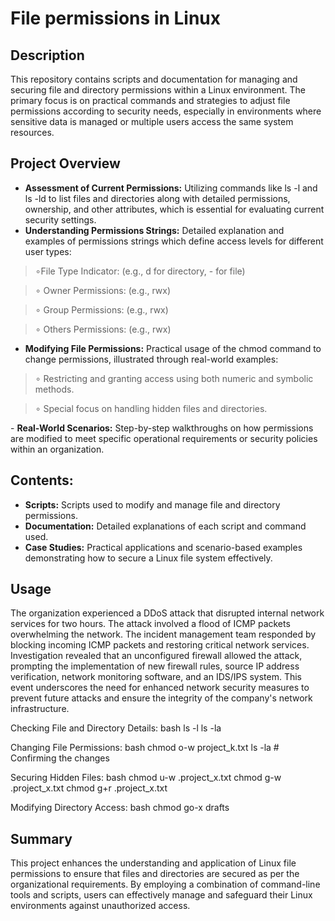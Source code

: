 <h1>File permissions in Linux</h1>

 

<h2>Description</h2>
This repository contains scripts and documentation for managing and securing file and directory permissions within a Linux environment. The primary focus is on practical commands and strategies to adjust file permissions according to security needs, especially in environments where sensitive data is managed or multiple users access the same system resources.
<br />


<h2>Project Overview</h2>

- <b>Assessment of Current Permissions:</b> Utilizing commands like ls -l and ls -ld to list files and directories along with detailed permissions, ownership, and other attributes, which is essential for evaluating current security settings.
- <b>Understanding Permissions Strings:</b> Detailed explanation and examples of permissions strings which define access levels for different user types:
 <p> <blockquote> &#8728;File Type Indicator: (e.g., d for directory, - for file) </blockquote> </p>
 <p> <blockquote> &#8728; Owner Permissions: (e.g., rwx) </blockquote> </p>
 <p> <blockquote> &#8728; Group Permissions: (e.g., rwx) </blockquote> </p>
 <p> <blockquote> &#8728; Others Permissions: (e.g., rwx) </blockquote> </p>

- <b>Modifying File Permissions:</b> Practical usage of the chmod command to change permissions, illustrated through real-world examples:
<p> <blockquote> &#8728; Restricting and granting access using both numeric and symbolic methods.</blockquote> </p>
<p> <blockquote> &#8728; Special focus on handling hidden files and directories. </blockquote> </p>
- <b>Real-World Scenarios:</b>  Step-by-step walkthroughs on how permissions are modified to meet specific operational requirements or security policies within an organization.

<h2>Contents: </h2>

- <b> Scripts:</b> Scripts used to modify and manage file and directory permissions.
- <b> Documentation:</b> Detailed explanations of each script and command used.
- <b>Case Studies:</b> Practical applications and scenario-based examples demonstrating how to secure a Linux file system effectively.




## Usage

The organization experienced a DDoS attack that disrupted internal network services for two hours. The attack involved a flood of ICMP packets overwhelming the network. The incident management team responded by blocking incoming ICMP packets and restoring critical network services. Investigation revealed that an unconfigured firewall allowed the attack, prompting the implementation of new firewall rules, source IP address verification, network monitoring software, and an IDS/IPS system. This event underscores the need for enhanced network security measures to prevent future attacks and ensure the integrity of the company's network infrastructure.

Checking File and Directory Details:
bash
ls -l
ls -la

Changing File Permissions:
bash
chmod o-w project_k.txt
ls -la # Confirming the changes

Securing Hidden Files:
bash
chmod u-w .project_x.txt
chmod g-w .project_x.txt
chmod g+r .project_x.txt

Modifying Directory Access:
bash
chmod go-x drafts




## Summary

This project enhances the understanding and application of Linux file permissions to ensure that files and directories are secured as per the organizational requirements. By employing a combination of command-line tools and scripts, users can effectively manage and safeguard their Linux environments against unauthorized access.




<!--
 ```diff
- text in red
+ text in green
! text in orange
# text in gray
@@ text in purple (and bold)@@
```
--!>
